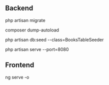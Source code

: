 ## Backend
php artisan migrate

composer dump-autoload

php artisan db:seed --class=BooksTableSeeder

php artisan serve --port=8080

## Frontend
ng serve -o
